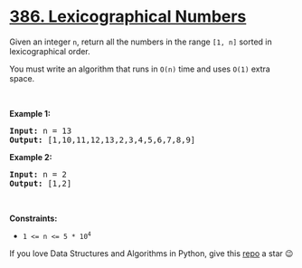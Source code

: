 # [386. Lexicographical Numbers][title]

<p>Given an integer <code>n</code>, return all the numbers in the range <code>[1, n]</code> sorted in lexicographical order.</p>
<p>You must write an algorithm that runs in <code>O(n)</code> time and uses <code>O(1)</code> extra space. </p>
<p> </p>
<p><strong>Example 1:</strong></p>
<pre><strong>Input:</strong> n = 13
<strong>Output:</strong> [1,10,11,12,13,2,3,4,5,6,7,8,9]
</pre><p><strong>Example 2:</strong></p>
<pre><strong>Input:</strong> n = 2
<strong>Output:</strong> [1,2]
</pre>
<p> </p>
<p><strong>Constraints:</strong></p>
<ul>
<li><code>1 &lt;= n &lt;= 5 * 10<sup>4</sup></code></li>
</ul>


If you love Data Structures and Algorithms in Python, give this [repo][me] a star :wink:

[title]: https://leetcode.com/problems/lexicographical-numbers
[me]: https://github.com/bumblebee211196/awesome-python-leetcode